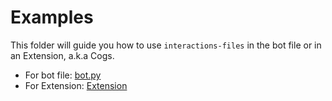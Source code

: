 # Examples

This folder will guide you how to use ``interactions-files`` in the bot file or in an Extension, a.k.a Cogs.
- For bot file: [bot.py](bot.py)
- For Extension: [Extension](./Extension)